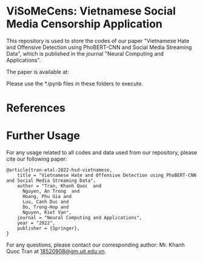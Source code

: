 # ViSoMeCens: Vietnamese Social Media Censorship Application

This repository is used to store the codes of our paper "Vietnamese Hate and Offensive Detection using PhoBERT-CNN and Social Media Streaming Data", which is published in the journal "Neural Computing and Applications".

The paper is available at: 

Please use the *.ipynb files in these folders to execute.

# References

# Further Usage
For any usage related to all codes and data used from our repository, please cite our following paper:
```
@article{tran-etal-2022-hsd-vietnamese,
    title = "Vietnamese Hate and Offensive Detection using PhoBERT-CNN and Social Media Streaming Data",
    author = "Tran, Khanh Quoc  and
      Nguyen, An Trong  and
      Hoang, Phu Gia and
      Luu, Canh Duc and
      Do, Trong-Hop and
      Nguyen, Kiet Van",
    journal = "Neural Computing and Applications",
    year = "2022",
    publisher = {Springer},
}
```

For any questions, please contact our corresponding author: Mr. Khanh Quoc Tran at 18520908@gm.uit.edu.vn.
